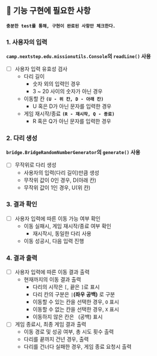 ## 🚀 기능 구현에 필요한 사항
**`충분한 test를 통해, 구현이 완료된 사항만 체크한다.`**

### 1. 사용자의 입력
**`camp.nextstep.edu.missionutils.Console`의 `readLine()` 사용**
- [ ] 사용자 입력 유효성 검사
  * 다리 길이
    * 숫자 외의 입력인 경우
    * 3 ~ 20 사이의 숫자가 아닌 경우
  * 이동할 칸 **`(U - 위 칸, D - 아래 칸)`**
    * U 혹은 D가 아닌 문자를 입력한 경우
  * 게임 재시작/종료 **`(R - 재시작, Q - 종료)`**
    * R 혹은 Q가 아닌 문자를 입력한 경우
    
### 2. 다리 생성
**`bridge.BridgeRandomNumberGenerator`의 `generate()` 사용**
- [ ] 무작위로 다리 생성
  * 사용자의 입력(다리 길이)만큼 생성
  * 무작위 값이 0인 경우, D(아래 칸)
  * 무작위 값이 1인 경우, U(위 칸)
  
### 3. 결과 확인
- [ ] 사용자 입력에 따른 이동 가능 여부 확인
  * 이동 실패시, 게임 재시작/종료 여부 확인
    * 재시작시, 동일한 다리 사용
  * 이동 성공시, 다음 입력 진행

### 4. 결과 출력
- [ ] 사용자 입력에 따른 이동 결과 출력
  * 현재까지의 이동 결과 출력
    * 다리의 시작은 `[`, 끝은 `]`로 표시
    * 다리 칸의 구분은 `|`**(좌우 공백)** 로 구분
    * 이동할 수 있는 칸을 선택한 경우, `O` 표시
    * 이동할 수 없는 칸을 선택한 경우, `X` 표시
    * 이동하지 않은 칸은 ` `(공백) 표시
- [ ] 게임 종료시, 최종 게임 결과 출력
  *  이동 경로 및 성공 여부, 총 시도 횟수 출력
    * 다리를 끝까지 건넌 경우, 출력
    * 다리를 건너다 실패한 경우, 게임 종료 요청시 출력
